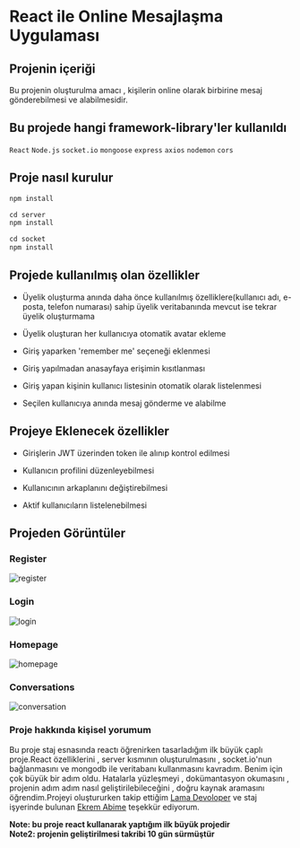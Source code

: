 # React ile Online Mesajlaşma Uygulaması

## Projenin içeriği

Bu projenin oluşturulma amacı , kişilerin online olarak birbirine mesaj gönderebilmesi ve alabilmesidir.


## Bu projede hangi framework-library'ler kullanıldı

`React`
`Node.js`
`socket.io`
`mongoose`
`express`
`axios`
`nodemon`
`cors`

## Proje nasıl kurulur
```javascript
npm install
```
```javascript
cd server
npm install
```
```javascript
cd socket
npm install
```
 
## Projede kullanılmış olan özellikler

- Üyelik oluşturma anında daha önce kullanılmış özelliklere(kullanıcı adı, e-posta, telefon numarası) sahip üyelik veritabanında mevcut ise tekrar üyelik oluşturmama

- Üyelik oluşturan her kullanıcıya otomatik avatar ekleme

- Giriş yaparken 'remember me' seçeneği eklenmesi

- Giriş yapılmadan anasayfaya erişimin kısıtlanması

- Giriş yapan kişinin kullanıcı listesinin otomatik olarak listelenmesi

- Seçilen kullanıcıya anında mesaj gönderme ve alabilme

## Projeye Eklenecek özellikler

- Girişlerin JWT üzerinden token ile alınıp kontrol edilmesi

- Kullanıcın profilini düzenleyebilmesi

- Kullanıcının arkaplanını değiştirebilmesi

- Aktif kullanıcıların listelenebilmesi

## Projeden Görüntüler
### Register
![register](https://user-images.githubusercontent.com/73299153/183383919-3f7307c8-0e41-4d35-bb34-7cf601559707.JPG)

### Login
![login](https://user-images.githubusercontent.com/73299153/183384293-9d4bedeb-7995-43ea-87dd-43fdf4bcf098.JPG)

### Homepage
![homepage](https://user-images.githubusercontent.com/73299153/183384291-fd17015d-6a11-4ba1-9b70-d6ea1abe389b.JPG)

### Conversations
![conversation](https://user-images.githubusercontent.com/73299153/183384288-edd997e8-83a1-4af9-9d07-5a7ca197bc08.JPG)



### Proje hakkında kişisel yorumum

Bu proje staj esnasında reactı öğrenirken tasarladığım ilk büyük çaplı proje.React özelliklerini , server kısmının oluşturulmasını , socket.io'nun bağlanmasını ve mongodb ile veritabanı kullanmasını kavradım. Benim için çok büyük bir adım oldu. Hatalarla yüzleşmeyi , dokümantasyon okumasını , projenin adım adım nasıl geliştirilebileceğini , doğru kaynak aramasını öğrendim.Projeyi oluştururken takip ettiğim [Lama Devoloper](https://www.youtube.com/c/LamaDev) ve staj işyerinde bulunan [Ekrem Abime](https://github.com/ekremtinas) teşekkür ediyorum.

**Note: bu proje react kullanarak yaptığım ilk büyük projedir**  
**Note2: projenin geliştirilmesi takribi 10 gün sürmüştür**
